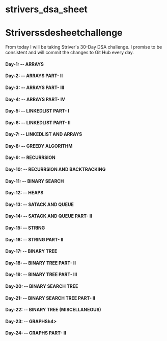 # strivers_dsa_sheet
# Striverssdesheetchallenge
From today I will be taking Striver's 30-Day DSA challenge. I promise to be consistent and will commit the changes to Git Hub every day.

<h4>Day-1: -- ARRAYS</h4>
<h4>Day-2: -- ARRAYS PART- II</h4>
<h4>Day-3: -- ARRAYS PART- III</h4>
<h4>Day-4: -- ARRAYS PART- IV</h4>
<h4>Day-5: -- LINKEDLIST PART- I</h4>
<h4>Day-6: -- LINKEDLIST PART- II</h4>
<h4>Day-7: -- LINKEDLIST AND ARRAYS</h4>
<h4>Day-8: -- GREEDY ALGORITHM</h4>
<h4>Day-9: -- RECURRSION</h4>
<h4>Day-10: -- RECURRSION AND BACKTRACKING</h4>
<h4>Day-11: -- BINARY SEARCH</h4>
<h4>Day-12: -- HEAPS</h4>
<h4>Day-13: -- SATACK AND QUEUE</h4>
<h4>Day-14: --  SATACK AND QUEUE PART- II</h4>
<h4>Day-15: -- STRING</h4>
<h4>Day-16: -- STRING PART- II</h4>
<h4>Day-17: -- BINARY TREE</h4>
<h4>Day-18: -- BINARY TREE PART- II</h4>
<h4>Day-19: -- BINARY TREE PART- III</h4>
<h4>Day-20: -- BINARY SEARCH TREE</h4>
<h4>Day-21: -- BINARY SEARCH TREE PART- II</h4>
<h4>Day-22: -- BINARY TREE (MISCELLANEOUS)</h4>
<h4>Day-23: -- GRAPHSh4>
<h4>Day-24: -- GRAPHS PART- II</h4>

